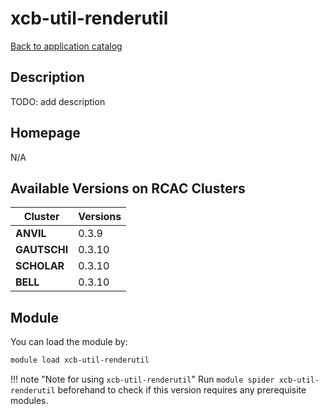 # xcb-util-renderutil

[Back to application catalog](../app_catalog.md)

## Description

TODO: add description

## Homepage

N/A

## Available Versions on RCAC Clusters

|Cluster|Versions|
|---|---|
**ANVIL**|0.3.9
**GAUTSCHI**|0.3.10
**SCHOLAR**|0.3.10
**BELL**|0.3.10

## Module

You can load the module by:

```bash
module load xcb-util-renderutil
```

!!! note "Note for using `xcb-util-renderutil`"
    Run `module spider xcb-util-renderutil` beforehand to check if this version requires any prerequisite modules.
